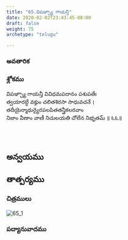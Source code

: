 ```yaml
---
title: "65.విపఞ్చ్యా గాయన్తీ"
date: 2020-02-02T23:43:45-08:00
draft: false
weight: 75
archetype: "telugu"

---
```


### అవతారిక


### శ్లోకము

విపఞ్చ్యా గాయన్తీ వివిధమపదానం పశుపతేః
<br/>త్వయారబ్ధే వక్తుం చలితశిరసా సాధువచనే ।
<br/>తదీయైర్మాధుర్యైరపలపితతన్త్రీకలరవాం
<br/>నిజాం వీణాం వాణీ నిచులయతి చోలేన నిభృతమ్ ॥ ౬౬॥
<br/>

<br/><br/>

## అన్వయము 


## తాత్పర్యము 

### చిత్రములు 

![65_1](/images/sl/manual/SL_V65.jpg)

### పద్యానువాదము
